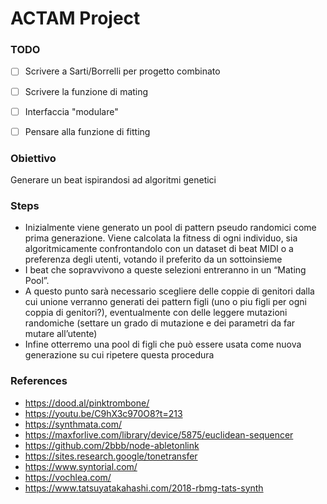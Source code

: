 # ACTAM Project

### TODO
- [ ] Scrivere a Sarti/Borrelli per progetto combinato
- [ ] Scrivere la funzione di mating
- [ ] Interfaccia "modulare"  
- [ ] Pensare alla funzione di fitting  


### Obiettivo
Generare un beat ispirandosi ad algoritmi genetici  
### Steps
- Inizialmente viene generato un pool di pattern pseudo randomici come prima generazione.
Viene calcolata la fitness di ogni individuo, sia algoritmicamente confrontandolo con un dataset di beat MIDI o a preferenza degli utenti, votando il preferito da un sottoinsieme
- I beat che sopravvivono a queste selezioni entreranno in un “Mating Pool”.
- A questo punto sarà necessario scegliere delle coppie di genitori dalla cui unione verranno generati dei pattern figli (uno o piu figli per ogni coppia di genitori?), eventualmente con delle leggere mutazioni randomiche (settare un grado di mutazione e dei parametri da far mutare all’utente)
- Infine otterremo una pool di figli che può essere usata come nuova generazione su cui ripetere questa procedura



### References
- https://dood.al/pinktrombone/
- https://youtu.be/C9hX3c970O8?t=213
- https://synthmata.com/
- https://maxforlive.com/library/device/5875/euclidean-sequencer
- https://github.com/2bbb/node-abletonlink
- https://sites.research.google/tonetransfer
- https://www.syntorial.com/
- https://vochlea.com/
- https://www.tatsuyatakahashi.com/2018-rbmg-tats-synth

